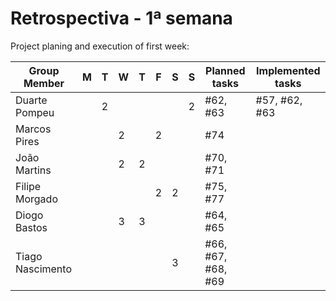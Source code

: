 # Retrospectiva   - 1ª semana #

Project planing and execution of first week:

| Group Member     | M  | T  | W  | T  | F  | S  | S  | Planned tasks| Implemented tasks|
|------------------|----|----|----|----|----|----|----|--------------------|------------------|
| Duarte Pompeu    |    |  2 |    |    |    |    |  2 | #62, #63           | #57, #62, #63    |
| Marcos Pires     |    |    |  2 |    |  2 |    |    | #74                |                  |
| João Martins     |    |    |  2 |  2 |    |    |    | #70, #71           |                  |
| Filipe Morgado   |    |    |    |    |  2 |  2 |    | #75, #77           |                  |
| Diogo Bastos     |    |    |  3 |  3 |    |    |    | #64, #65           |                  |
| Tiago Nascimento |    |    |    |    |    |  3 |    | #66, #67, #68, #69 |                  |
